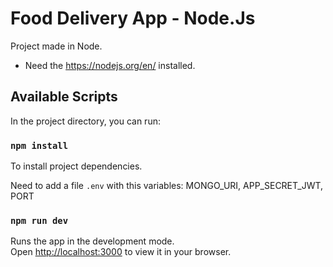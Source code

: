 # Food Delivery App - Node.Js

Project made in Node.

- Need the https://nodejs.org/en/ installed.

## Available Scripts

In the project directory, you can run:

### `npm install`

To install project dependencies.

Need to add a file `.env` with this variables:
MONGO_URI, 
APP_SECRET_JWT, 
PORT

### `npm run dev`

Runs the app in the development mode.\
Open [http://localhost:3000](http://localhost:3000) to view it in your browser.
